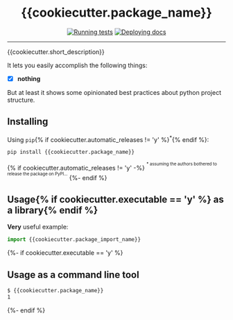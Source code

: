 <h1 align="center">{{cookiecutter.package_name}}</h1>

<div align="center">

[![Running tests]({{cookiecutter.repo_url}}/actions/workflows/test.yml/badge.svg)]({{cookiecutter.repo_url}}/actions/workflows/test.yml)
[![Deploying docs]({{cookiecutter.repo_url}}/actions/workflows/docs.yml/badge.svg)]({{cookiecutter.repo_url}}/actions/workflows/docs.yml)

</div>

---

{{cookiecutter.short_description}}

It lets you easily accomplish the following things:

- [x] **nothing**

But at least it shows some opinionated best practices about python project structure.

## Installing

Using `pip`{% if cookiecutter.automatic_releases != 'y' %}<sup>\*</sup>{% endif %}:

```sh
pip install {{cookiecutter.package_name}}
```

{% if cookiecutter.automatic_releases != 'y' -%}
<sup><sup>\* assuming the authors bothered to release the package on PyPI...</sup></sup>
{%- endif %}

## Usage{% if cookiecutter.executable == 'y' %} as a library{% endif %}

**Very** useful example:

```python
import {{cookiecutter.package_import_name}}
```

{%- if cookiecutter.executable == 'y' %}
## Usage as a command line tool

```sh
$ {{cookiecutter.package_name}}
1
```
{%- endif %}
